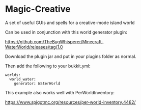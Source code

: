 # Magic-Creative

A set of useful GUIs and spells for a creative-mode island world

Can be used in conjunction with this world generator plugin:

https://github.com/TheBugWhisperer/Minecraft-WaterWorld/releases/tag/1.0

Download the plugin jar and put in your plugins folder as normal. 

Then add the following to your bukkit.yml:

```
worlds:
  world_water:
    generator: WaterWorld

```

This example also works well with PerWorldInventory:

https://www.spigotmc.org/resources/per-world-inventory.4482/
